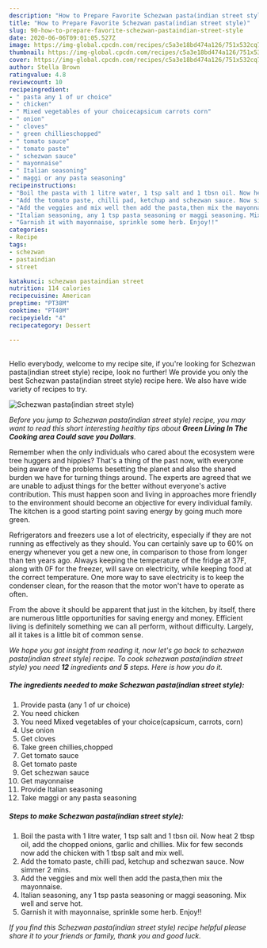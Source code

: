 ```yaml
---
description: "How to Prepare Favorite Schezwan pasta(indian street style)"
title: "How to Prepare Favorite Schezwan pasta(indian street style)"
slug: 90-how-to-prepare-favorite-schezwan-pastaindian-street-style
date: 2020-06-06T09:01:05.527Z
image: https://img-global.cpcdn.com/recipes/c5a3e18bd474a126/751x532cq70/schezwan-pastaindian-street-style-recipe-main-photo.jpg
thumbnail: https://img-global.cpcdn.com/recipes/c5a3e18bd474a126/751x532cq70/schezwan-pastaindian-street-style-recipe-main-photo.jpg
cover: https://img-global.cpcdn.com/recipes/c5a3e18bd474a126/751x532cq70/schezwan-pastaindian-street-style-recipe-main-photo.jpg
author: Stella Brown
ratingvalue: 4.8
reviewcount: 10
recipeingredient:
- " pasta any 1 of ur choice"
- " chicken"
- " Mixed vegetables of your choicecapsicum carrots corn"
- " onion"
- " cloves"
- " green chillieschopped"
- " tomato sauce"
- " tomato paste"
- " schezwan sauce"
- " mayonnaise"
- " Italian seasoning"
- " maggi or any pasta seasoning"
recipeinstructions:
- "Boil the pasta with 1 litre water, 1 tsp salt and 1 tbsn oil. Now heat 2 tbsp oil, add the chopped onions, garlic and chillies. Mix for few seconds now add the chicken with 1 tbsp salt and mix well."
- "Add the tomato paste, chilli pad, ketchup and schezwan sauce. Now simmer 2 mins."
- "Add the veggies and mix well then add the pasta,then mix the mayonnaise."
- "Italian seasoning, any 1 tsp pasta seasoning or maggi seasoning. Mix well and serve hot."
- "Garnish it with mayonnaise, sprinkle some herb. Enjoy!!"
categories:
- Recipe
tags:
- schezwan
- pastaindian
- street

katakunci: schezwan pastaindian street 
nutrition: 114 calories
recipecuisine: American
preptime: "PT38M"
cooktime: "PT40M"
recipeyield: "4"
recipecategory: Dessert

---
```

<br>
Hello everybody, welcome to my recipe site, if you're looking for Schezwan pasta(indian street style) recipe, look no further! We provide you only the best Schezwan pasta(indian street style) recipe here. We also have wide variety of recipes to try.
<br>


![Schezwan pasta(indian street style)](https://img-global.cpcdn.com/recipes/c5a3e18bd474a126/751x532cq70/schezwan-pastaindian-street-style-recipe-main-photo.jpg)

<i>Before you jump to Schezwan pasta(indian street style) recipe, you may want to read this short interesting healthy tips about 
<strong>Green Living In The Cooking area Could save you Dollars</strong>.</i>
</br>

Remember when the only individuals who cared about the ecosystem were tree huggers and hippies? That's a thing of the past now, with everyone being aware of the problems besetting the planet and also the shared burden we have for turning things around. The experts are agreed that we are unable to adjust things for the better without everyone's active contribution. This must happen soon and living in approaches more friendly to the environment should become an objective for every individual family. The kitchen is a good starting point saving energy by going much more green.

Refrigerators and freezers use a lot of electricity, especially if they are not running as effectively as they should. You can certainly save up to 60% on energy whenever you get a new one, in comparison to those from longer than ten years ago. Always keeping the temperature of the fridge at 37F, along with 0F for the freezer, will save on electricity, while keeping food at the correct temperature. One more way to save electricity is to keep the condenser clean, for the reason that the motor won't have to operate as often.

From the above it should be apparent that just in the kitchen, by itself, there are numerous little opportunities for saving energy and money. Efficient living is definitely something we can all perform, without difficulty. Largely, all it takes is a little bit of common sense.


<i>We hope you got insight from reading it, now let's go back to schezwan pasta(indian street style) recipe. To cook schezwan pasta(indian street style) you need <strong>12</strong> ingredients and <strong>5</strong> steps. Here is how you do it.
</i>

##### The ingredients needed to make Schezwan pasta(indian street style):

1. Provide  pasta (any 1 of ur choice)
1. You need  chicken
1. You need  Mixed vegetables of your choice(capsicum, carrots, corn)
1. Use  onion
1. Get  cloves
1. Take  green chillies,chopped
1. Get  tomato sauce
1. Get  tomato paste
1. Get  schezwan sauce
1. Get  mayonnaise
1. Provide  Italian seasoning
1. Take  maggi or any pasta seasoning


##### Steps to make Schezwan pasta(indian street style):

1. Boil the pasta with 1 litre water, 1 tsp salt and 1 tbsn oil. Now heat 2 tbsp oil, add the chopped onions, garlic and chillies. Mix for few seconds now add the chicken with 1 tbsp salt and mix well.
1. Add the tomato paste, chilli pad, ketchup and schezwan sauce. Now simmer 2 mins.
1. Add the veggies and mix well then add the pasta,then mix the mayonnaise.
1. Italian seasoning, any 1 tsp pasta seasoning or maggi seasoning. Mix well and serve hot.
1. Garnish it with mayonnaise, sprinkle some herb. Enjoy!!


<i>If you find this Schezwan pasta(indian street style) recipe helpful please share it to your friends or family, thank you and good luck.</i>
